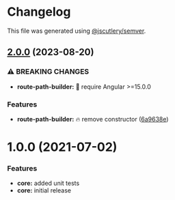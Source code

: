 # Changelog

This file was generated using [@jscutlery/semver](https://github.com/jscutlery/semver).

## [2.0.0](https://github.com/DmitryEfimenko/ngspot/compare/route-path-builder-1.0.0...route-path-builder-2.0.0) (2023-08-20)


### ⚠ BREAKING CHANGES

* **route-path-builder:** 🧨 require Angular >=15.0.0

### Features

* **route-path-builder:** 🔥 remove constructor ([6a9638e](https://github.com/DmitryEfimenko/ngspot/commit/6a9638e55f5828e68807ceea58952ab0d65e188c))

# 1.0.0 (2021-07-02)

### Features

- **core:** added unit tests
- **core:** initial release
